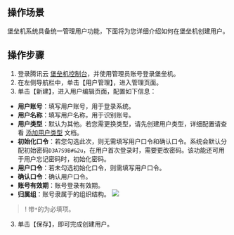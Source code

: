 ## 操作场景
堡垒机系统具备统一管理用户功能，下面将为您详细介绍如何在堡垒机创建用户。




## 操作步骤

1. 登录腾讯云 [堡垒机控制台](https://console.cloud.tencent.com/cds/dasb)，并使用管理员账号登录堡垒机。
2. 在左侧导航栏中，单击【用户管理】，进入管理页面。
3. 单击【新建】，进入用户编辑页面，配置如下信息：
 - **用户账号**：填写用户账号，用于登录系统。
 - **用户名称**：填写用户名称，用于识别账号。
 - **用户类型**：默认为其他。若您需更换类型，请先创建用户类型，详细配置请查看 [添加用户类型](https://cloud.tencent.com/document/product/1025/32573) 文档。
 - **初始化口令**：若您勾选此次，则无需填写用户口令和确认口令。系统会默认分配初始密码`D3A7S9B#&2u`，在用户首次登录时，需要更改密码。该功能还可用于用户忘记密码时，初始化密码。
 - **用户口令**：若未勾选初始化口令，则需填写用户口令。
 - **确认口令**：确认用户口令。
 - **账号有效期**：账号登录有效期。
 - **归属组**：账号隶属于的组织结构。
 ![](https://main.qcloudimg.com/raw/f133db3a41687316eacff393215e08b8.png)
>! 带`*`的为必填项。
3. 单击【保存】，即可完成创建用户。
